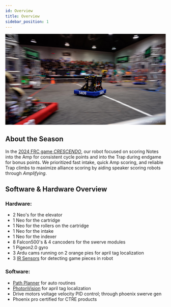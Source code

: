 ```yaml
---
id: Overview
title: Overview
sidebar_position: 1
---
```


![Stormont](./../../../static/img/stormont-driving.jpeg)

## About the Season

<div style={{padding: '1rem', backgroundColor: 'rgba(46, 133, 85, 0.08)', borderRadius: '6px', marginBottom: '1.5rem', borderLeft: '3px solid var(--ifm-color-primary)'}}>

In the [2024 FRC game *CRESCENDO*](https://www.youtube.com/watch?v=9keeDyFxzY4), our robot focused on scoring Notes into the Amp for consistent cycle points and into the Trap during endgame for bonus points. We prioritized fast intake, quick Amp scoring, and reliable Trap climbs to maximize alliance scoring by aiding speaker scoring robots through *Amplifying*.

</div>

## Software & Hardware Overview

### Hardware:

<div style={{padding: '1rem', backgroundColor: 'rgba(255, 179, 67, 0.08)', borderRadius: '6px', marginBottom: '1rem'}}>

- 2 Neo's for the elevator
- 1 Neo for the cartridge
- 1 Neo for the rollers on the cartridge
- 1 Neo for the intake
- 1 Neo for the indexer
- 8 Falcon500's & 4 cancoders for the swerve modules
- 1 Pigeon2.0 gyro
- 3 Ardu cams running on 2 orange pies for april tag localization
- 3 [IR Sensors](https://www.amazon.ca/Adjustable-Avoidance-Detection-Manufacturing-Automatic/dp/B0CRDBWZ5S) for detecting game pieces in robot

</div>

### Software:
- [Path Planner](https://pathplanner.dev) for auto routines
- [PhotonVision](https://photonvision.org) for april tag localization
- Drive motors voltage velocity PID control; through phoenix swerve gen
- Phoenix pro certified for CTRE products